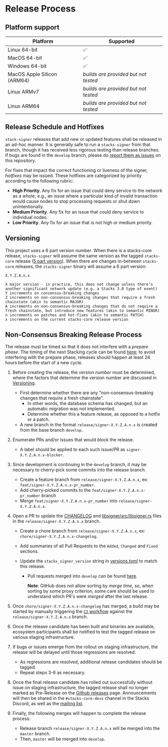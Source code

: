 # Release Process

## Platform support

| Platform                    | Supported                            |
| --------------------------- | ------------------------------------ |
| Linux 64-bit                | :white_check_mark:                   |
| MacOS 64-bit                | :white_check_mark:                   |
| Windows 64-bit              | :white_check_mark:                   |
| MacOS Apple Silicon (ARM64) | _builds are provided but not tested_ |
| Linux ARMv7                 | _builds are provided but not tested_ |
| Linux ARM64                 | _builds are provided but not tested_ |

## Release Schedule and Hotfixes

`stack-signer` releases that add new or updated features shall be released in an ad-hoc manner.
It is generally safe to run a `stacks-signer` from that branch, though it has received less rigorous testing than release branches.
If bugs are found in the `develop` branch, please do [report them as issues](https://github.com/stacks-network/stacks-core/issues) on this repository.

For fixes that impact the correct functioning or liveness of the signer, _hotfixes_ may be issued. These hotfixes are categorized by priority
according to the following rubric:

- **High Priority**. Any fix for an issue that could deny service to the network as a whole, e.g., an issue where a particular kind of invalid transaction would cause nodes to stop processing requests or shut down unintentionally.
- **Medium Priority**. Any fix for an issue that could deny service to individual nodes.
- **Low Priority**. Any fix for an issue that is not high or medium priority.

## Versioning

This project uses a 6 part version number.
When there is a stacks-core release, `stacks-signer` will assume the same version as the tagged `stacks-core` release ([5 part version](../docs/release-process.md#versioning)).
When there are changes in-between `stacks-core` releases, the `stacks-signer` binary will assume a 6 part version:

```
X.Y.Z.A.n.x

X major version - in practice, this does not change unless there’s another significant network update (e.g. a Stacks 3.0 type of event)
Y increments on consensus-breaking changes
Z increments on non-consensus-breaking changes that require a fresh chainstate (akin to semantic MAJOR)
A increments on non-consensus-breaking changes that do not require a fresh chainstate, but introduce new features (akin to semantic MINOR)
n increments on patches and hot-fixes (akin to semantic PATCH)
x increments on the current stacks-core release version
```

## Non-Consensus Breaking Release Process

The release must be timed so that it does not interfere with a _prepare phase_.
The timing of the next Stacking cycle can be found [here](https://stx.eco/dao/tools?tool=2); to avoid interfering with the prepare phase, releases should happen at least 24 hours before the start of a new cycle.

1. Before creating the release, the _version number_ must be determined, where the factors that determine the version number are discussed in [Versioning](#versioning).

   - First determine whether there are any "non-consensus-breaking changes that require a fresh chainstate".
     - In other words, the database schema has changed, but an automatic migration was not implemented.
     - Determine whether this a feature release, as opposed to a hotfix or a patch.
   - A new branch in the format `release/signer-X.Y.Z.A.n.x` is created from the base branch `develop`.

2. Enumerate PRs and/or issues that would _block_ the release.

   - A label should be applied to each such issue/PR as `signer-X.Y.Z.A.n.x-blocker`.

3. Since development is continuing in the `develop` branch, it may be necessary to cherry-pick some commits into the release branch.

   - Create a feature branch from `release/signer-X.Y.Z.A.n.x`, ex: `feat/signer-X.Y.Z.A.n.x-pr_number`.
   - Add cherry-picked commits to the `feat/signer-X.Y.Z.A.n.x-pr_number` branch
   - Merge `feat/signer-X.Y.Z.A.n.x-pr_number` into `release/signer-X.Y.Z.A.n.x`.

4. Open a PR to update the [CHANGELOG](./CHANGELOG.md) and [libsigner/src/libsigner.rs](../libsigner/src/libsigner.rs) files in the `release/signer-X.Y.Z.A.n.x` branch.

   - Create a chore branch from `release/signer-X.Y.Z.A.n.x`, ex: `chore/signer-X.Y.Z.A.n.x-changelog`.
   - Add summaries of all Pull Requests to the `Added`, `Changed` and `Fixed` sections.
   - Update the `stacks_signer_version` string in [versions.toml](../versions.toml) to match this release.

     - Pull requests merged into `develop` can be found [here](https://github.com/stacks-network/stacks-core/pulls?q=is%3Apr+is%3Aclosed+base%3Adevelop+sort%3Aupdated-desc).

       **Note**: GitHub does not allow sorting by _merge time_, so, when sorting by some proxy criterion, some care should be used to understand which PR's were _merged_ after the last release.

5. Once `chore/signer-X.Y.Z.A.n.x-changelog` has merged, a build may be started by manually triggering the [`CI` workflow](../.github/workflows/ci.yml) against the `release/signer-X.Y.Z.A.n.x` branch.

6. Once the release candidate has been built and binaries are available, ecosystem participants shall be notified to test the tagged release on various staging infrastructure.

7. If bugs or issues emerge from the rollout on staging infrastructure, the release will be delayed until those regressions are resolved.

   - As regressions are resolved, additional release candidates should be tagged.
   - Repeat steps 3-6 as necessary.

8. Once the final release candidate has rolled out successfully without issue on staging infrastructure, the tagged release shall no longer marked as Pre-Release on the [Github releases](https://github.com/stacks-network/stacks-core/releases/) page.
   Announcements will then be shared in the `#stacks-core-devs` channel in the Stacks Discord, as well as the [mailing list](https://groups.google.com/a/stacks.org/g/announce).

9. Finally, the following merges will happen to complete the release process:
   - Release branch `release/signer-X.Y.Z.A.n.x` will be merged into the `master` branch.
   - Then, `master` will be merged into `develop`.
